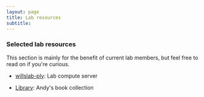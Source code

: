 ```yaml
---
layout: page
title: Lab resources
subtitle: 
---
```


### Selected lab resources

This section is mainly for the benefit of current lab members, but feel free to read on if you're curious.

- [willslab-ply](willslab-ply.md): Lab compute server

- [Library](library.md): Andy's book collection
